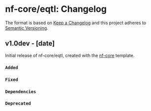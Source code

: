 # nf-core/eqtl: Changelog

The format is based on [Keep a Changelog](https://keepachangelog.com/en/1.0.0/)
and this project adheres to [Semantic Versioning](https://semver.org/spec/v2.0.0.html).

## v1.0dev - [date]

Initial release of nf-core/eqtl, created with the [nf-core](https://nf-co.re/) template.

### `Added`

### `Fixed`

### `Dependencies`

### `Deprecated`
